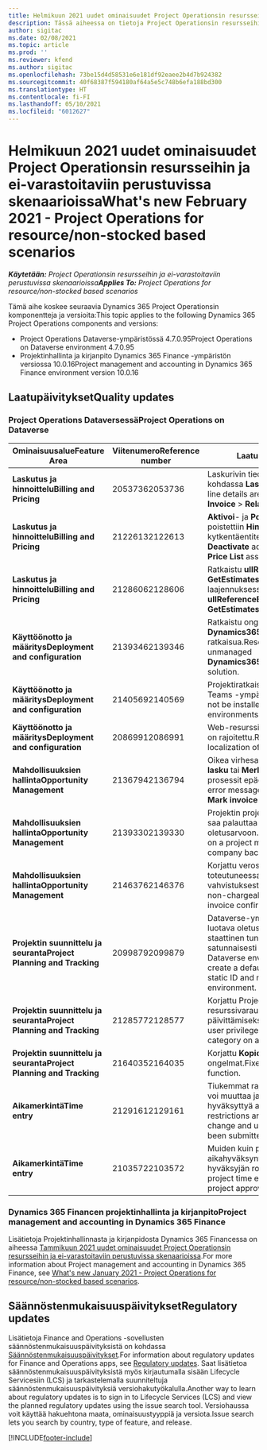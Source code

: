 ```yaml
---
title: Helmikuun 2021 uudet ominaisuudet Project Operationsin resursseihin ja ei-varastoitaviin perustuvissa skenaarioissa
description: Tässä aiheessa on tietoja Project Operationsin resursseihin/ei-varastoitaviin perustuvien skenaarioiden helmikuun 2021 version päivityksessä olevista laatupäivityksistä.
author: sigitac
ms.date: 02/08/2021
ms.topic: article
ms.prod: ''
ms.reviewer: kfend
ms.author: sigitac
ms.openlocfilehash: 73be15d4d58531e6e181df92eaee2b4d7b924382
ms.sourcegitcommit: 40f68387f594180af64a5e5c748b6efa188bd300
ms.translationtype: HT
ms.contentlocale: fi-FI
ms.lasthandoff: 05/10/2021
ms.locfileid: "6012627"
---
```

# <a name="whats-new-february-2021---project-operations-for-resourcenon-stocked-based-scenarios"></a><span data-ttu-id="0308c-103">Helmikuun 2021 uudet ominaisuudet Project Operationsin resursseihin ja ei-varastoitaviin perustuvissa skenaarioissa</span><span class="sxs-lookup"><span data-stu-id="0308c-103">What's new February 2021 - Project Operations for resource/non-stocked based scenarios</span></span>

<span data-ttu-id="0308c-104">_**Käytetään:** Project Operationsin resursseihin ja ei-varastoitaviin perustuvissa skenaarioissa_</span><span class="sxs-lookup"><span data-stu-id="0308c-104">_**Applies To:** Project Operations for resource/non-stocked based scenarios_</span></span>

<span data-ttu-id="0308c-105">Tämä aihe koskee seuraavia Dynamics 365 Project Operationsin komponentteja ja versioita:</span><span class="sxs-lookup"><span data-stu-id="0308c-105">This topic applies to the following Dynamics 365 Project Operations components and versions:</span></span>

- <span data-ttu-id="0308c-106">Project Operations Dataverse-ympäristössä 4.7.0.95</span><span class="sxs-lookup"><span data-stu-id="0308c-106">Project Operations on Dataverse environment 4.7.0.95</span></span>
- <span data-ttu-id="0308c-107">Projektinhallinta ja kirjanpito Dynamics 365 Finance -ympäristön versiossa 10.0.16</span><span class="sxs-lookup"><span data-stu-id="0308c-107">Project management and accounting in Dynamics 365 Finance environment version 10.0.16</span></span> 

## <a name="quality-updates"></a><span data-ttu-id="0308c-108">Laatupäivitykset</span><span class="sxs-lookup"><span data-stu-id="0308c-108">Quality updates</span></span>

### <a name="project-operations-on-dataverse"></a><span data-ttu-id="0308c-109">Project Operations Dataversessä</span><span class="sxs-lookup"><span data-stu-id="0308c-109">Project Operations on Dataverse</span></span>

| <span data-ttu-id="0308c-110">**Ominaisuusalue**</span><span class="sxs-lookup"><span data-stu-id="0308c-110">**Feature Area**</span></span> | <span data-ttu-id="0308c-111">**Viitenumero**</span><span class="sxs-lookup"><span data-stu-id="0308c-111">**Reference number**</span></span> | <span data-ttu-id="0308c-112">**Laatupäivitys**</span><span class="sxs-lookup"><span data-stu-id="0308c-112">**Quality update**</span></span> |
| --- | --- | --- |
| <span data-ttu-id="0308c-113">**Laskutus ja hinnoittelu**</span><span class="sxs-lookup"><span data-stu-id="0308c-113">**Billing and Pricing**</span></span> | <span data-ttu-id="0308c-114">2053736</span><span class="sxs-lookup"><span data-stu-id="0308c-114">2053736</span></span> | <span data-ttu-id="0308c-115">Laskurivin tiedot ovat nyt käytettävissä kohdassa **Lasku** > **Liittyvät tiedot**.</span><span class="sxs-lookup"><span data-stu-id="0308c-115">Invoice line details are now accessible by going to **Invoice** > **Related information**.</span></span> |
| <span data-ttu-id="0308c-116">**Laskutus ja hinnoittelu**</span><span class="sxs-lookup"><span data-stu-id="0308c-116">**Billing and Pricing**</span></span> | <span data-ttu-id="0308c-117">2122613</span><span class="sxs-lookup"><span data-stu-id="0308c-117">2122613</span></span> | <span data-ttu-id="0308c-118">**Aktivoi**- ja **Poista aktivointi** -toiminnot poistettiin **Hinnasto**-kytkentäentiteeteistä.</span><span class="sxs-lookup"><span data-stu-id="0308c-118">The **Activate** and **Deactivate** actions were removed from the **Price List** association entities.</span></span> |
| <span data-ttu-id="0308c-119">**Laskutus ja hinnoittelu**</span><span class="sxs-lookup"><span data-stu-id="0308c-119">**Billing and Pricing**</span></span> | <span data-ttu-id="0308c-120">2128606</span><span class="sxs-lookup"><span data-stu-id="0308c-120">2128606</span></span> | <span data-ttu-id="0308c-121">Ratkaistu **ullReferenceException**-ongelma **GetEstimatesForProject**-laajennuksessa.</span><span class="sxs-lookup"><span data-stu-id="0308c-121">Resolved the issue with **ullReferenceException** in the **GetEstimatesForProject** plug-in.</span></span> |
| <span data-ttu-id="0308c-122">**Käyttöönotto ja määritys**</span><span class="sxs-lookup"><span data-stu-id="0308c-122">**Deployment and configuration**</span></span> | <span data-ttu-id="0308c-123">2139346</span><span class="sxs-lookup"><span data-stu-id="0308c-123">2139346</span></span> | <span data-ttu-id="0308c-124">Ratkaistu ongelma tuotaessa hallitsematonta **Dynamics365ProjectOperationsDualWrite**-ratkaisua.</span><span class="sxs-lookup"><span data-stu-id="0308c-124">Resolved the issue with importing unmanaged **Dynamics365ProjectOperationsDualWrite** solution.</span></span> |
| <span data-ttu-id="0308c-125">**Käyttöönotto ja määritys**</span><span class="sxs-lookup"><span data-stu-id="0308c-125">**Deployment and configuration**</span></span> | <span data-ttu-id="0308c-126">2140569</span><span class="sxs-lookup"><span data-stu-id="0308c-126">2140569</span></span> | <span data-ttu-id="0308c-127">Projektiratkaisua ei tule asentaa Dataverse Teams -ympäristöön.</span><span class="sxs-lookup"><span data-stu-id="0308c-127">Project solution must not be installed in the Dataverse Teams environments.</span></span> |
| <span data-ttu-id="0308c-128">**Käyttöönotto ja määritys**</span><span class="sxs-lookup"><span data-stu-id="0308c-128">**Deployment and configuration**</span></span> | <span data-ttu-id="0308c-129">2086991</span><span class="sxs-lookup"><span data-stu-id="0308c-129">2086991</span></span> | <span data-ttu-id="0308c-130">Web-resurssien lokalisoinnin mukauttamista on rajoitettu.</span><span class="sxs-lookup"><span data-stu-id="0308c-130">Restricted customizing localization of web resources.</span></span> |
| <span data-ttu-id="0308c-131">**Mahdollisuuksien hallinta**</span><span class="sxs-lookup"><span data-stu-id="0308c-131">**Opportunity Management**</span></span> | <span data-ttu-id="0308c-132">2136794</span><span class="sxs-lookup"><span data-stu-id="0308c-132">2136794</span></span> | <span data-ttu-id="0308c-133">Oikea virhesanoma näytetään, kun **Vahvista lasku** tai **Merkitse lasku maksetuksi** -prosessit epäonnistuvat.</span><span class="sxs-lookup"><span data-stu-id="0308c-133">Display the correct error message when the **Confirm invoice** or **Mark invoice as paid** processes fail.</span></span> |
| <span data-ttu-id="0308c-134">**Mahdollisuuksien hallinta**</span><span class="sxs-lookup"><span data-stu-id="0308c-134">**Opportunity Management**</span></span> | <span data-ttu-id="0308c-135">2139330</span><span class="sxs-lookup"><span data-stu-id="0308c-135">2139330</span></span> | <span data-ttu-id="0308c-136">Projektin projektipäällikön muuttaminen ei saa palauttaa omistavaa yritystä oletusarvoon.</span><span class="sxs-lookup"><span data-stu-id="0308c-136">Changing the Project manager on a project must not reset the owning company back to the default value.</span></span> |
| <span data-ttu-id="0308c-137">**Mahdollisuuksien hallinta**</span><span class="sxs-lookup"><span data-stu-id="0308c-137">**Opportunity Management**</span></span> | <span data-ttu-id="0308c-138">2146376</span><span class="sxs-lookup"><span data-stu-id="0308c-138">2146376</span></span> | <span data-ttu-id="0308c-139">Korjattu verosumma ei-veloitettavassa toteutuneessa maksussa luodaan laskun vahvistuksesta.</span><span class="sxs-lookup"><span data-stu-id="0308c-139">Corrected tax amount in a non-chargeable actual is created from invoice confirmation.</span></span> |
| <span data-ttu-id="0308c-140">**Projektin suunnittelu ja seuranta**</span><span class="sxs-lookup"><span data-stu-id="0308c-140">**Project Planning and Tracking**</span></span> | <span data-ttu-id="0308c-141">2099879</span><span class="sxs-lookup"><span data-stu-id="0308c-141">2099879</span></span> | <span data-ttu-id="0308c-142">Dataverse-ympäristön käyttöönoton on luotava oletustapahtumaluokka, jolla on staattinen tunnus, eikä luotava tunnusta satunnaisesti ympäristöä kohden.</span><span class="sxs-lookup"><span data-stu-id="0308c-142">The Dataverse environment deployment must create a default transaction category with a static ID and not randomly generate one per environment.</span></span> |
| <span data-ttu-id="0308c-143">**Projektin suunnittelu ja seuranta**</span><span class="sxs-lookup"><span data-stu-id="0308c-143">**Project Planning and Tracking**</span></span> | <span data-ttu-id="0308c-144">2128577</span><span class="sxs-lookup"><span data-stu-id="0308c-144">2128577</span></span> | <span data-ttu-id="0308c-145">Korjattu Project Servicen käyttöoikeudet resurssivarauksen tapahtumaluokan päivittämiseksi.</span><span class="sxs-lookup"><span data-stu-id="0308c-145">Fixed the Project service user privileges to update the transaction category on a resource assignment.</span></span> |
| <span data-ttu-id="0308c-146">**Projektin suunnittelu ja seuranta**</span><span class="sxs-lookup"><span data-stu-id="0308c-146">**Project Planning and Tracking**</span></span> | <span data-ttu-id="0308c-147">2164035</span><span class="sxs-lookup"><span data-stu-id="0308c-147">2164035</span></span> | <span data-ttu-id="0308c-148">Korjattu **Kopioi projekti** -toimintoon liittyvät ongelmat.</span><span class="sxs-lookup"><span data-stu-id="0308c-148">Fixed issues with the **Copy Project** function.</span></span> |
| <span data-ttu-id="0308c-149">**Aikamerkintä**</span><span class="sxs-lookup"><span data-stu-id="0308c-149">**Time entry**</span></span> | <span data-ttu-id="0308c-150">2129161</span><span class="sxs-lookup"><span data-stu-id="0308c-150">2129161</span></span> | <span data-ttu-id="0308c-151">Tiukemmat rajoitukset, jotta käyttäjät eivät voi muuttaa ja päivittää lähetettyä tai hyväksyttyä aikamerkintää.</span><span class="sxs-lookup"><span data-stu-id="0308c-151">Tighter restrictions are applied to ensure users can't change and update a time entry that has been submitted or approved.</span></span> |
| <span data-ttu-id="0308c-152">**Aikamerkintä**</span><span class="sxs-lookup"><span data-stu-id="0308c-152">**Time entry**</span></span> | <span data-ttu-id="0308c-153">2103572</span><span class="sxs-lookup"><span data-stu-id="0308c-153">2103572</span></span> | <span data-ttu-id="0308c-154">Muiden kuin projektiaikamerkintöjen aikahyväksyntä ei saa etsiä projektin hyväksyjän roolia.</span><span class="sxs-lookup"><span data-stu-id="0308c-154">Time approval for non-project time entries must not be looking for project approver role.</span></span> |

### <a name="project-management-and-accounting-in-dynamics-365-finance"></a><span data-ttu-id="0308c-155">Dynamics 365 Financen projektinhallinta ja kirjanpito</span><span class="sxs-lookup"><span data-stu-id="0308c-155">Project management and accounting in Dynamics 365 Finance</span></span> 

<span data-ttu-id="0308c-156">Lisätietoja Projektinhallinnasta ja kirjanpidosta Dynamics 365 Financessa on aiheessa [Tammikuun 2021 uudet ominaisuudet Project Operationsin resursseihin ja ei-varastoitaviin perustuvissa skenaarioissa](whats-new-jan-2021-resource-based.md).</span><span class="sxs-lookup"><span data-stu-id="0308c-156">For more information about Project management and accounting in Dynamics 365 Finance, see [What's new January 2021 - Project Operations for resource/non-stocked based scenarios](whats-new-jan-2021-resource-based.md).</span></span>


## <a name="regulatory-updates"></a><span data-ttu-id="0308c-157">Säännöstenmukaisuuspäivitykset</span><span class="sxs-lookup"><span data-stu-id="0308c-157">Regulatory updates</span></span>

<span data-ttu-id="0308c-158">Lisätietoja Finance and Operations -sovellusten säännöstenmukaisuuspäivityksistä on kohdassa [Säännöstenmukaisuuspäivitykset](/dynamics365/finance/localizations/regulatory-updates).</span><span class="sxs-lookup"><span data-stu-id="0308c-158">For information about regulatory updates for Finance and Operations apps, see [Regulatory updates](/dynamics365/finance/localizations/regulatory-updates).</span></span> <span data-ttu-id="0308c-159">Saat lisätietoa säännöstenmukaisuuspäivityksistä myös kirjautumalla sisään Lifecycle Servicesiin (LCS) ja tarkastelemalla suunniteltuja säännöstenmukaisuuspäivityksiä versiohakutyökalulla.</span><span class="sxs-lookup"><span data-stu-id="0308c-159">Another way to learn about regulatory updates is to sign in to Lifecycle Services (LCS) and view the planned regulatory updates using the issue search tool.</span></span> <span data-ttu-id="0308c-160">Versiohaussa voit käyttää hakuehtona maata, ominaisuustyyppiä ja versiota.</span><span class="sxs-lookup"><span data-stu-id="0308c-160">Issue search lets you search by country, type of feature, and release.</span></span>


[!INCLUDE[footer-include](../includes/footer-banner.md)]